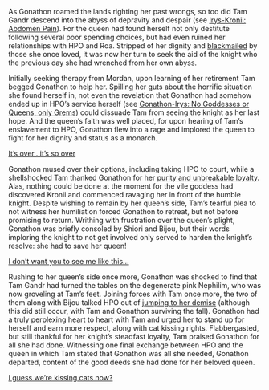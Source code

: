 <!-- title: The Sham Queen’s Sacrifice -->

As Gonathon roamed the lands righting her past wrongs, so too did Tam Gandr descend into the abyss of depravity and despair (see [Irys-Kronii: Abdomen Pain](#edge:irys-kronii)). For the queen had found herself not only destitute following several poor spending choices, but had even ruined her relationships with HPO and Roa. Stripped of her dignity and [blackmailed](https://youtu.be/alQr5XqoUPs?t=15489) by those she once loved, it was now her turn to seek the aid of the knight who the previous day she had wrenched from her own abyss. 

Initially seeking therapy from Mordan, upon learning of her retirement Tam begged Gonathon to help her. Spilling her guts about the horrific situation she found herself in, not even the revelation that Gonathon had somehow ended up in HPO’s service herself (see [Gonathon-Irys: No Goddesses or Queens, only Grems](#edge:irys-gigi)) could dissuade Tam from seeing the knight as her last hope. And the queen’s faith was well placed, for upon hearing of Tam’s enslavement to HPO, Gonathon flew into a rage and implored the queen to fight for her dignity and status as a monarch. 

[It’s over…it’s so over](#embed:https://youtu.be/alQr5XqoUPs?t=15613)

Gonathon mused over their options, including taking HPO to court, while a shellshocked Tam thanked Gonathon for her [purity and unbreakable loyalty](https://youtu.be/alQr5XqoUPs?t=15872). Alas, nothing could be done at the moment for the vile goddess had discovered Kronii and commenced ravaging her in front of the humble knight. Despite wishing to remain by her queen’s side, Tam’s tearful plea to not witness her humiliation forced Gonathon to retreat, but not before promising to return. Writhing with frustration over the queen’s plight, Gonathon was briefly consoled by Shiori and Bijou, but their words imploring the knight to not get involved only served to harden the knight’s resolve: she had to save her queen!

[I don’t want you to see me like this…](#embed:https://youtu.be/alQr5XqoUPs?t=16167)

Rushing to her queen’s side once more, Gonathon was shocked to find that Tam Gandr had turned the tables on the degenerate pink Nephilim, who was now groveling at Tam’s feet. Joining forces with Tam once more, the two of them along with Bijou talked HPO out of [jumping to her demise](https://youtu.be/alQr5XqoUPs?t=17973) (although this did still occur, with Tam and Gonathon surviving the fall). Gonathon had a truly perplexing heart to heart with Tam and urged her to stand up for herself and earn more respect, along with cat kissing rights. Flabbergasted, but still thankful for her knight’s steadfast loyalty, Tam praised Gonathon for all she had done. Witnessing one final exchange between HPO and the queen in which Tam stated that Gonathon was all she needed, Gonathon departed, content of the good deeds she had done for her beloved queen.

[I guess we’re kissing cats now?](#embed:https://youtu.be/alQr5XqoUPs?t=18803)